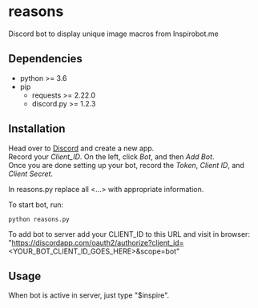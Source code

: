 # reasons
Discord bot to display unique image macros from Inspirobot.me <br />

## Dependencies

* python >= 3.6
* pip
    * requests >= 2.22.0
    * discord.py >= 1.2.3

## Installation
Head over to [Discord](https://discordapp.com/developers/applications/me "Discord") and create a new app. <br />
Record your *Client_ID*. On the left, click *Bot*, and then *Add Bot*. <br />
Once you are done setting up your bot, record the *Token*, *Client ID*, and *Client Secret*. <br />

In reasons.py replace all <...> with appropriate information. <br />

To start bot, run:
```
python reasons.py
```
To add bot to server add your CLIENT_ID to this URL and visit in browser:  <br />
"https://discordapp.com/oauth2/authorize?client_id=<YOUR_BOT_CLIENT_ID_GOES_HERE>&scope=bot" <br />

## Usage
When bot is active in server, just type "$inspire".
